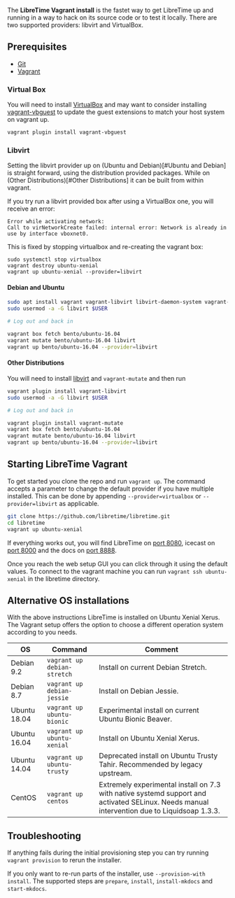 The **LibreTime Vagrant install** is the fastet way to get LibreTime up and running in a way
to hack on its source code or to test it locally. There are two supported providers: libvirt
and VirtualBox.

## Prerequisites

* [Git](https://git-scm.com/)
* [Vagrant](https://vagrantup.com)

### Virtual Box

You will need to install [VirtualBox](https://www.virtualbox.org) and may want to consider
installing [vagrant-vbguest](https://github.com/dotless-de/vagrant-vbguest) to update the
guest extensions to match your host system on vagrant up.

```bash
vagrant plugin install vagrant-vbguest
```

### Libvirt

Setting the libvirt provider up on (Ubuntu and Debian)[#Ubuntu and Debian] is straight
forward, using the distribution provided packages. While on
(Other Distributions)[#Other Distributions] it can be built from within vagrant.

If you try run a libvirt provided box after using a VirtualBox one, you will receive an
error:

```
Error while activating network:
Call to virNetworkCreate failed: internal error: Network is already in use by interface vboxnet0.
```

This is fixed by stopping virtualbox and re-creating the vagrant box:

```
sudo systemctl stop virtualbox
vagrant destroy ubuntu-xenial
vagrant up ubuntu-xenial --provider=libvirt
```

#### Debian and Ubuntu

```bash
sudo apt install vagrant vagrant-libvirt libvirt-daemon-system vagrant-mutate
sudo usermod -a -G libvirt $USER

# Log out and back in

vagrant box fetch bento/ubuntu-16.04
vagrant mutate bento/ubuntu-16.04 libvirt
vagrant up bento/ubuntu-16.04 --provider=libvirt
```

#### Other Distributions

You will need to install [libvirt](https://libvirt.org/) and `vagrant-mutate` and then run

```bash
vagrant plugin install vagrant-libvirt
sudo usermod -a -G libvirt $USER

# Log out and back in

vagrant plugin install vagrant-mutate
vagrant box fetch bento/ubuntu-16.04
vagrant mutate bento/ubuntu-16.04 libvirt
vagrant up bento/ubuntu-16.04 --provider=libvirt
```

## Starting LibreTime Vagrant

To get started you clone the repo and run `vagrant up`. The command accepts a parameter to
change the default provider if you have multiple installed. This can be done by appending
`--provider=virtualbox` or `--provider=libvirt` as applicable.

```bash
git clone https://github.com/libretime/libretime.git
cd libretime
vagrant up ubuntu-xenial
```

If everything works out, you will find LibreTime on [port 8080](http://localhost:8080),
icecast on [port 8000](http://localhost:8000) and the docs on
[port 8888](http://localhost:8888).

Once you reach the web setup GUI you can click through it using the default values. To
connect to the vagrant machine you can run `vagrant ssh ubuntu-xenial` in the libretime
directory.

## Alternative OS installations

With the above instructions LibreTime is installed on Ubuntu Xenial Xerus. The Vagrant setup
offers the option to choose a different operation system according to you needs.

| OS     | Command             | Comment |
| ------ | ------------------- | ------- |
| Debian 9.2   | `vagrant up debian-stretch` | Install on current Debian Stretch. |
| Debian 8.7   | `vagrant up debian-jessie`  | Install on Debian Jessie. |
| Ubuntu 18.04 | `vagrant up ubuntu-bionic`  | Experimental install on current Ubuntu Bionic Beaver. |
| Ubuntu 16.04 | `vagrant up ubuntu-xenial`  | Install on Ubuntu Xenial Xerus. |
| Ubuntu 14.04 | `vagrant up ubuntu-trusty`  | Deprecated install on Ubuntu Trusty Tahir. Recommended by legacy upstream. |
| CentOS | `vagrant up centos` | Extremely experimental install on 7.3 with native systemd support and activated SELinux. Needs manual intervention due to Liquidsoap 1.3.3. |

## Troubleshooting

If anything fails during the initial provisioning step you can try running `vagrant provision`
to rerun the installer.

If you only want to re-run parts of the installer, use `--provision-with install`. The
supported steps are `prepare`, `install`, `install-mkdocs` and `start-mkdocs`.
